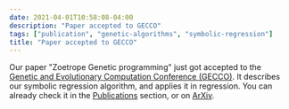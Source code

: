 ```yaml
---
date: 2021-04-01T10:58:08-04:00
description: "Paper accepted to GECCO"
tags: ["publication", "genetic-algorithms", "symbolic-regression"]
title: "Paper accepted to GECCO"
---
```


Our paper "Zoetrope Genetic programming" just got accepted to the [Genetic and Evolutionary Computation Conference (GECCO)](https://gecco-2021.sigevo.org/HomePage).
It describes our symbolic regression algorithm, and applies it in regression.
You can already check it in the [Publications](/publications) section, or on [ArXiv](http://arxiv.org/pdf/1308.2765.pdf).
